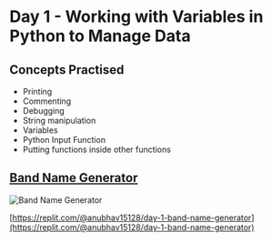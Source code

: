 # Day 1 - Working with Variables in Python to Manage Data
## Concepts Practised
  * Printing
  * Commenting
  * Debugging
  * String manipulation
  * Variables
  * Python Input Function
  * Putting functions inside other functions

## [Band Name Generator](https://replit.com/@anubhav15128/day-1-band-name-generator)

![Band Name Generator](https://github.com/anubhavchaudhary7/100-Days-of-Python/assets/35611367/d335ea0e-7b61-44f5-a280-470f662ef8d8)

[https://replit.com/@anubhav15128/day-1-band-name-generator](https://replit.com/@anubhav15128/day-1-band-name-generator)

